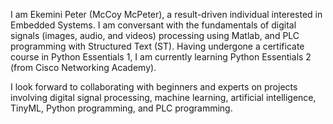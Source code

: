 I am Ekemini Peter (McCoy McPeter), a result-driven individual interested in Embedded Systems. I am conversant with the fundamentals of digital signals (images, audio, and videos) processing using Matlab, and PLC programming with Structured Text (ST). Having undergone a certificate course in Python Essentials 1, I am currently learning Python Essentials 2 (from Cisco Networking Academy).  

I look forward to collaborating with beginners and experts on projects involving digital signal processing, machine learning, artificial intelligence, TinyML, Python programming, and PLC programming.


<!---
ekeminimcpeter/ekeminimcpeter is a ✨ special ✨ repository because its `README.md` (this file) appears on your GitHub profile.
You can click the Preview link to take a look at your changes.
--->

